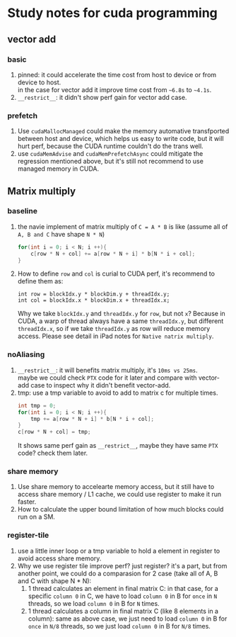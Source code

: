# Study notes for cuda programming

## vector add
### basic
1. pinned: it could accelerate the time cost from host to device or from device to host.  
in the case for vector add it improve time cost from `~6.8s` to `~4.1s`.
2. `__restrict__`: it didn't show perf gain for vector add case.

### prefetch
1. Use `cudaMallocManaged` could make the memory automative transfported between host and device, which helps us easy to write code, but it will hurt perf, because the CUDA runtime couldn't do the trans well.
2. use `cudaMemAdvise` and `cudaMemPrefetchAsync` could mitigate the regression mentioned above, but it's still not recommend to use managed memory in CUDA.

## Matrix multiply
### baseline
1. the navie implement of matrix multiply of `C = A * B` is like (assume all of `A, B and C` have shape `N * N`)  
    ```cpp
    for(int i = 0; i < N; i ++){
        c[row * N + col] += a[row * N + i] * b[N * i + col];
    }
    ```
2. How to define `row` and `col` is curial to CUDA perf, it's recommend to define them as:
    ```
    int row = blockIdx.y * blockDim.y + threadIdx.y;
    int col = blockIdx.x * blockDim.x + threadIdx.x;
    ```
    Why we take `blockIdx.y` and `threadIdx.y` for `row`, but not `x`?
    Because in CUDA, a warp of thread always have a same `threadIdx.y`, but different `threadIdx.x`, so if we take `threadIdx.y` as row will reduce memory access. Please see detail in iPad notes for `Native natrix multiply`.

### noAliasing
1. `__restrict__`: it will benefits matrix multiply, it's `10ms vs 25ms`.  
maybe we could check `PTX` code for it later and compare with vector-add case to inspect why it didn't benefit vector-add.
2. tmp: use a tmp variable to avoid to add to matrix c for multiple times.
    ```cpp
    int tmp = 0;
    for(int i = 0; i < N; i ++){
        tmp += a[row * N + i] * b[N * i + col];
    }
    c[row * N + col] = tmp;
    ```
    It shows same perf gain as `__restrict__`, maybe they have same `PTX` code? check them later.

### share memory
1. Use share memory to accelearte memory access, but it still have to access share memory / L1 cache, we could use register to make it run faster.
2. How to calculate the upper bound limitation of how much blocks could run on a SM.

### register-tile
1. use a little inner loop or a tmp variable to hold a element in register to avoid access share memory.
2. Why we use register tile improve perf? just register? it's a part, but from another point, we could do a comparasion for 2 case (take all of A, B and C with shape N * N):
    1. 1 thread calculates an element in final matrix C: in that case, for a specific `column 0` in C, we have to load `column 0` in B for `once` in `N` threads, so we load `column 0` in B for `N` times.
    2. 1 thread calculates a column in final matrix C (like 8 elements in a column): same as above case, we just need to load `column 0` in B for `once` in `N/8` threads, so we just load `column 0` in B for `N/8` times.